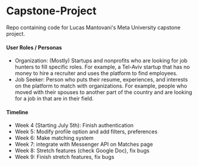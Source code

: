 # Capstone-Project
Repo containing code for Lucas Mantovani's Meta University capstone project.

#### User Roles / Personas

- Organization: (Mostly) Startups and nonprofits who are looking for job hunters to fill specific roles. For example, a Tel-Aviv startup that has no money to hire a recruiter and uses the platform to find employees. 
- Job Seeker: Person who puts their resume, experiences, and interests on the platform to match with organizations. For example, people who moved with their spouses to another part of the country and are looking for a job in that are in their field. 

#### Timeline

* Week 4 (Starting July 5th): Finish authentication
* Week 5: Modify profile option and add filters, preferences
* Week 6: Make matching system
* Week 7: integrate with Messenger API on Matches page
* Week 8: Stretch features (check Google Doc), fix bugs
* Week 9: Finish stretch features, fix bugs

